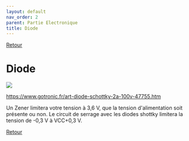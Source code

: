 ```yaml
---
layout: default
nav_order: 2
parent: Partie Electronique
title: Diode
---
```


[Retour](partie_électronique.md)

# Diode

![](../Partie_électronique/diode_schottky_2A.webp)

https://www.gotronic.fr/art-diode-schottky-2a-100v-47755.htm 

Un Zener limitera votre tension à 3,6 V, que la tension d'alimentation soit présente ou non. Le circuit de serrage avec les diodes shottky limitera la tension de -0,3 V à VCC+0,3 V. 

[Retour](partie_électronique.md)
